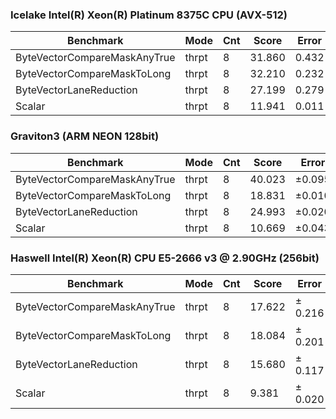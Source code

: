 
### Icelake Intel(R) Xeon(R) Platinum 8375C CPU (AVX-512)

| Benchmark                    | Mode  | Cnt | Score   | Error | Units |
|------------------------------|-------|-----|---------|-------|-------|
| ByteVectorCompareMaskAnyTrue | thrpt | 8   | 31.860  | 0.432 | ops/s |
| ByteVectorCompareMaskToLong  | thrpt | 8   | 32.210  | 0.232 | ops/s |
| ByteVectorLaneReduction      | thrpt | 8   | 27.199  | 0.279 | ops/s |
| Scalar                       | thrpt | 8   | 11.941  | 0.011 | ops/s |

### Graviton3 (ARM NEON 128bit)

| Benchmark                    | Mode  | Cnt | Score   | Error | Units |
|------------------------------|-------|-----|---------|-------|-------|
| ByteVectorCompareMaskAnyTrue | thrpt | 8   | 40.023  | ±0.095| ops/s |
| ByteVectorCompareMaskToLong  | thrpt | 8   | 18.831  | ±0.010| ops/s |
| ByteVectorLaneReduction      | thrpt | 8   | 24.993  | ±0.020| ops/s |
| Scalar                       | thrpt | 8   | 10.669  | ±0.043| ops/s |


### Haswell Intel(R) Xeon(R) CPU E5-2666 v3 @ 2.90GHz (256bit)

| Benchmark                    | Mode  | Cnt | Score   | Error   | Units |
|------------------------------|-------|-----|---------|---------|-------|
| ByteVectorCompareMaskAnyTrue | thrpt | 8   | 17.622  | ± 0.216 | ops/s |
| ByteVectorCompareMaskToLong  | thrpt | 8   | 18.084  | ± 0.201 | ops/s |
| ByteVectorLaneReduction      | thrpt | 8   | 15.680  | ± 0.117 | ops/s |
| Scalar                       | thrpt | 8   | 9.381   | ± 0.020 | ops/s |
